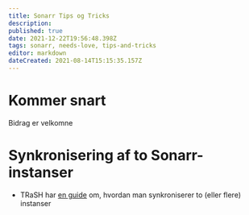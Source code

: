 ```yaml
---
title: Sonarr Tips og Tricks
description: 
published: true
date: 2021-12-22T19:56:48.398Z
tags: sonarr, needs-love, tips-and-tricks
editor: markdown
dateCreated: 2021-08-14T15:15:35.157Z
---
```


# Kommer snart

Bidrag er velkomne

# Synkronisering af to Sonarr-instanser

- TRaSH har [en guide](https://trash-guides.info/Radarr/Tips/Sync-2-radarr-sonarr/) om, hvordan man synkroniserer to (eller flere) instanser